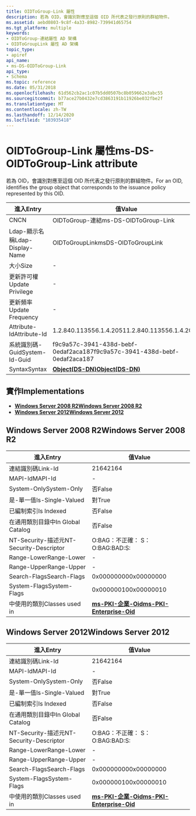 ```yaml
---
title: OIDToGroup-Link 屬性
description: 若為 OID，會識別對應至這個 OID 所代表之發行原則的群組物件。
ms.assetid: aebd0803-9c8f-4a33-8982-739941d65754
ms.tgt_platform: multiple
keywords:
- OIDToGroup-連結屬性 AD 架構
- OIDToGroupLink 屬性 AD 架構
topic_type:
- apiref
api_name:
- ms-DS-OIDToGroup-Link
api_type:
- Schema
ms.topic: reference
ms.date: 05/31/2018
ms.openlocfilehash: 61d562cb2ac1c07b5dd0507bc8b059662e3abc55
ms.sourcegitcommit: b77ace27b0432e7cd3863191b11926be032fbe2f
ms.translationtype: MT
ms.contentlocale: zh-TW
ms.lasthandoff: 12/14/2020
ms.locfileid: "103935418"
---
```

# <a name="ms-ds-oidtogroup-link-attribute"></a><span data-ttu-id="3fa23-105">OIDToGroup-Link 屬性</span><span class="sxs-lookup"><span data-stu-id="3fa23-105">ms-DS-OIDToGroup-Link attribute</span></span>

<span data-ttu-id="3fa23-106">若為 OID，會識別對應至這個 OID 所代表之發行原則的群組物件。</span><span class="sxs-lookup"><span data-stu-id="3fa23-106">For an OID, identifies the group object that corresponds to the issuance policy represented by this OID.</span></span>



| <span data-ttu-id="3fa23-107">進入</span><span class="sxs-lookup"><span data-stu-id="3fa23-107">Entry</span></span> | <span data-ttu-id="3fa23-108">值</span><span class="sxs-lookup"><span data-stu-id="3fa23-108">Value</span></span> |
|-------------------|-----------------------------------------|
| <span data-ttu-id="3fa23-109">CN</span><span class="sxs-lookup"><span data-stu-id="3fa23-109">CN</span></span>                | <span data-ttu-id="3fa23-110">OIDToGroup-連結</span><span class="sxs-lookup"><span data-stu-id="3fa23-110">ms-DS-OIDToGroup-Link</span></span>                   |
| <span data-ttu-id="3fa23-111">Ldap-顯示名稱</span><span class="sxs-lookup"><span data-stu-id="3fa23-111">Ldap-Display-Name</span></span> | <span data-ttu-id="3fa23-112">OIDToGroupLink</span><span class="sxs-lookup"><span data-stu-id="3fa23-112">msDS-OIDToGroupLink</span></span>                     |
| <span data-ttu-id="3fa23-113">大小</span><span class="sxs-lookup"><span data-stu-id="3fa23-113">Size</span></span>              | \-                                      |
| <span data-ttu-id="3fa23-114">更新許可權</span><span class="sxs-lookup"><span data-stu-id="3fa23-114">Update Privilege</span></span>  | \-                                      |
| <span data-ttu-id="3fa23-115">更新頻率</span><span class="sxs-lookup"><span data-stu-id="3fa23-115">Update Frequency</span></span>  | \-                                      |
| <span data-ttu-id="3fa23-116">Attribute-Id</span><span class="sxs-lookup"><span data-stu-id="3fa23-116">Attribute-Id</span></span>      | <span data-ttu-id="3fa23-117">1.2.840.113556.1.4.2051</span><span class="sxs-lookup"><span data-stu-id="3fa23-117">1.2.840.113556.1.4.2051</span></span>                 |
| <span data-ttu-id="3fa23-118">系統識別碼-Guid</span><span class="sxs-lookup"><span data-stu-id="3fa23-118">System-Id-Guid</span></span>    | <span data-ttu-id="3fa23-119">f9c9a57c-3941-438d-bebf-0edaf2aca187</span><span class="sxs-lookup"><span data-stu-id="3fa23-119">f9c9a57c-3941-438d-bebf-0edaf2aca187</span></span>    |
| <span data-ttu-id="3fa23-120">Syntax</span><span class="sxs-lookup"><span data-stu-id="3fa23-120">Syntax</span></span>            | [<span data-ttu-id="3fa23-121">**Object(DS-DN)**</span><span class="sxs-lookup"><span data-stu-id="3fa23-121">**Object(DS-DN)**</span></span>](s-object-ds-dn.md) |



## <a name="implementations"></a><span data-ttu-id="3fa23-122">實作</span><span class="sxs-lookup"><span data-stu-id="3fa23-122">Implementations</span></span>

-   [<span data-ttu-id="3fa23-123">**Windows Server 2008 R2**</span><span class="sxs-lookup"><span data-stu-id="3fa23-123">**Windows Server 2008 R2**</span></span>](#windows-server-2008-r2)
-   [<span data-ttu-id="3fa23-124">**Windows Server 2012**</span><span class="sxs-lookup"><span data-stu-id="3fa23-124">**Windows Server 2012**</span></span>](#windows-server-2012)

## <a name="windows-server-2008-r2"></a><span data-ttu-id="3fa23-125">Windows Server 2008 R2</span><span class="sxs-lookup"><span data-stu-id="3fa23-125">Windows Server 2008 R2</span></span>



| <span data-ttu-id="3fa23-126">進入</span><span class="sxs-lookup"><span data-stu-id="3fa23-126">Entry</span></span> | <span data-ttu-id="3fa23-127">值</span><span class="sxs-lookup"><span data-stu-id="3fa23-127">Value</span></span> |
|------------------------|--------------------------------------------------------------------|
| <span data-ttu-id="3fa23-128">連結識別碼</span><span class="sxs-lookup"><span data-stu-id="3fa23-128">Link-Id</span></span>                | <span data-ttu-id="3fa23-129">2164</span><span class="sxs-lookup"><span data-stu-id="3fa23-129">2164</span></span>                                                               |
| <span data-ttu-id="3fa23-130">MAPI-Id</span><span class="sxs-lookup"><span data-stu-id="3fa23-130">MAPI-Id</span></span>                | \-                                                                 |
| <span data-ttu-id="3fa23-131">System-Only</span><span class="sxs-lookup"><span data-stu-id="3fa23-131">System-Only</span></span>            | <span data-ttu-id="3fa23-132">否</span><span class="sxs-lookup"><span data-stu-id="3fa23-132">False</span></span>                                                              |
| <span data-ttu-id="3fa23-133">是-單一值</span><span class="sxs-lookup"><span data-stu-id="3fa23-133">Is-Single-Valued</span></span>       | <span data-ttu-id="3fa23-134">對</span><span class="sxs-lookup"><span data-stu-id="3fa23-134">True</span></span>                                                               |
| <span data-ttu-id="3fa23-135">已編制索引</span><span class="sxs-lookup"><span data-stu-id="3fa23-135">Is Indexed</span></span>             | <span data-ttu-id="3fa23-136">否</span><span class="sxs-lookup"><span data-stu-id="3fa23-136">False</span></span>                                                              |
| <span data-ttu-id="3fa23-137">在通用類別目錄中</span><span class="sxs-lookup"><span data-stu-id="3fa23-137">In Global Catalog</span></span>      | <span data-ttu-id="3fa23-138">否</span><span class="sxs-lookup"><span data-stu-id="3fa23-138">False</span></span>                                                              |
| <span data-ttu-id="3fa23-139">NT-Security-描述元</span><span class="sxs-lookup"><span data-stu-id="3fa23-139">NT-Security-Descriptor</span></span> | <span data-ttu-id="3fa23-140">O:BAG：不正確： S：</span><span class="sxs-lookup"><span data-stu-id="3fa23-140">O:BAG:BAD:S:</span></span>                                                       |
| <span data-ttu-id="3fa23-141">Range-Lower</span><span class="sxs-lookup"><span data-stu-id="3fa23-141">Range-Lower</span></span>            | \-                                                                 |
| <span data-ttu-id="3fa23-142">Range-Upper</span><span class="sxs-lookup"><span data-stu-id="3fa23-142">Range-Upper</span></span>            | \-                                                                 |
| <span data-ttu-id="3fa23-143">Search-Flags</span><span class="sxs-lookup"><span data-stu-id="3fa23-143">Search-Flags</span></span>           | <span data-ttu-id="3fa23-144">0x00000000</span><span class="sxs-lookup"><span data-stu-id="3fa23-144">0x00000000</span></span>                                                         |
| <span data-ttu-id="3fa23-145">System-Flags</span><span class="sxs-lookup"><span data-stu-id="3fa23-145">System-Flags</span></span>           | <span data-ttu-id="3fa23-146">0x00000010</span><span class="sxs-lookup"><span data-stu-id="3fa23-146">0x00000010</span></span>                                                         |
| <span data-ttu-id="3fa23-147">中使用的類別</span><span class="sxs-lookup"><span data-stu-id="3fa23-147">Classes used in</span></span>        | [<span data-ttu-id="3fa23-148">**ms-PKI-企業-Oid**</span><span class="sxs-lookup"><span data-stu-id="3fa23-148">**ms-PKI-Enterprise-Oid**</span></span>](c-mspki-enterprise-oid.md)<br/> |



## <a name="windows-server-2012"></a><span data-ttu-id="3fa23-149">Windows Server 2012</span><span class="sxs-lookup"><span data-stu-id="3fa23-149">Windows Server 2012</span></span>



| <span data-ttu-id="3fa23-150">進入</span><span class="sxs-lookup"><span data-stu-id="3fa23-150">Entry</span></span> | <span data-ttu-id="3fa23-151">值</span><span class="sxs-lookup"><span data-stu-id="3fa23-151">Value</span></span> |
|------------------------|--------------------------------------------------------------------|
| <span data-ttu-id="3fa23-152">連結識別碼</span><span class="sxs-lookup"><span data-stu-id="3fa23-152">Link-Id</span></span>                | <span data-ttu-id="3fa23-153">2164</span><span class="sxs-lookup"><span data-stu-id="3fa23-153">2164</span></span>                                                               |
| <span data-ttu-id="3fa23-154">MAPI-Id</span><span class="sxs-lookup"><span data-stu-id="3fa23-154">MAPI-Id</span></span>                | \-                                                                 |
| <span data-ttu-id="3fa23-155">System-Only</span><span class="sxs-lookup"><span data-stu-id="3fa23-155">System-Only</span></span>            | <span data-ttu-id="3fa23-156">否</span><span class="sxs-lookup"><span data-stu-id="3fa23-156">False</span></span>                                                              |
| <span data-ttu-id="3fa23-157">是-單一值</span><span class="sxs-lookup"><span data-stu-id="3fa23-157">Is-Single-Valued</span></span>       | <span data-ttu-id="3fa23-158">對</span><span class="sxs-lookup"><span data-stu-id="3fa23-158">True</span></span>                                                               |
| <span data-ttu-id="3fa23-159">已編制索引</span><span class="sxs-lookup"><span data-stu-id="3fa23-159">Is Indexed</span></span>             | <span data-ttu-id="3fa23-160">否</span><span class="sxs-lookup"><span data-stu-id="3fa23-160">False</span></span>                                                              |
| <span data-ttu-id="3fa23-161">在通用類別目錄中</span><span class="sxs-lookup"><span data-stu-id="3fa23-161">In Global Catalog</span></span>      | <span data-ttu-id="3fa23-162">否</span><span class="sxs-lookup"><span data-stu-id="3fa23-162">False</span></span>                                                              |
| <span data-ttu-id="3fa23-163">NT-Security-描述元</span><span class="sxs-lookup"><span data-stu-id="3fa23-163">NT-Security-Descriptor</span></span> | <span data-ttu-id="3fa23-164">O:BAG：不正確： S：</span><span class="sxs-lookup"><span data-stu-id="3fa23-164">O:BAG:BAD:S:</span></span>                                                       |
| <span data-ttu-id="3fa23-165">Range-Lower</span><span class="sxs-lookup"><span data-stu-id="3fa23-165">Range-Lower</span></span>            | \-                                                                 |
| <span data-ttu-id="3fa23-166">Range-Upper</span><span class="sxs-lookup"><span data-stu-id="3fa23-166">Range-Upper</span></span>            | \-                                                                 |
| <span data-ttu-id="3fa23-167">Search-Flags</span><span class="sxs-lookup"><span data-stu-id="3fa23-167">Search-Flags</span></span>           | <span data-ttu-id="3fa23-168">0x00000000</span><span class="sxs-lookup"><span data-stu-id="3fa23-168">0x00000000</span></span>                                                         |
| <span data-ttu-id="3fa23-169">System-Flags</span><span class="sxs-lookup"><span data-stu-id="3fa23-169">System-Flags</span></span>           | <span data-ttu-id="3fa23-170">0x00000010</span><span class="sxs-lookup"><span data-stu-id="3fa23-170">0x00000010</span></span>                                                         |
| <span data-ttu-id="3fa23-171">中使用的類別</span><span class="sxs-lookup"><span data-stu-id="3fa23-171">Classes used in</span></span>        | [<span data-ttu-id="3fa23-172">**ms-PKI-企業-Oid**</span><span class="sxs-lookup"><span data-stu-id="3fa23-172">**ms-PKI-Enterprise-Oid**</span></span>](c-mspki-enterprise-oid.md)<br/> |



 

 





